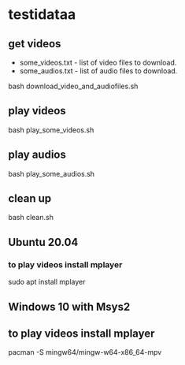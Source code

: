 # testidataa  

## get videos  
  
* some_videos.txt - list of video files to download.
* some_audios.txt - list of audio files to download.
  
bash download_video_and_audiofiles.sh  
  
## play videos  
  
bash play_some_videos.sh  

## play audios
  
bash play_some_audios.sh  
  
## clean up  
  
bash clean.sh  
  
## Ubuntu 20.04  
### to play videos install mplayer
sudo apt install mplayer  
  
## Windows 10 with Msys2  
## to play videos install mplayer
pacman -S mingw64/mingw-w64-x86_64-mpv  
  